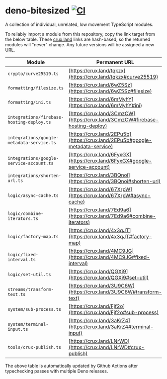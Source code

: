 # deno-bitesized [![CI](https://github.com/cloudydeno/deno-bitesized/actions/workflows/deno-ci.yml/badge.svg)](https://github.com/cloudydeno/deno-bitesized/actions/workflows/deno-ci.yml)
A collection of individual, unrelated, low movement TypeScript modules.

To reliably import a module from this repository, copy the link target from the below table.
These [crux.land](https://crux.land) links are hash-based, so the returned modules will "never" change.
Any future versions will be assigned a new URL.

| Module | Permanent URL |
|---|---|
| `crypto/curve25519.ts` | [https://crux.land/tqkzx](https://crux.land/tqkzx#curve25519) |
| `formatting/filesize.ts` | [https://crux.land/6wZ5Sz](https://crux.land/6wZ5Sz#filesize) |
| `formatting/ini.ts` | [https://crux.land/6mMyhY](https://crux.land/6mMyhY#ini) |
| `integrations/firebase-hosting-deploy.ts` | [https://crux.land/3CmzCW](https://crux.land/3CmzCW#firebase-hosting-deploy) |
| `integrations/google-metadata-service.ts` | [https://crux.land/2EPu5b](https://crux.land/2EPu5b#google-metadata-service) |
| `integrations/google-service-account.ts` | [https://crux.land/6FyxGX](https://crux.land/6FyxGX#google-service-account) |
| `integrations/shorten-url.ts` | [https://crux.land/3BQnoi](https://crux.land/3BQnoi#shorten-url) |
| `logic/async-cache.ts` | [https://crux.land/67XrpW](https://crux.land/67XrpW#async-cache) |
| `logic/combine-iterators.ts` | [https://crux.land/7Ed9a6](https://crux.land/7Ed9a6#combine-iterators) |
| `logic/factory-map.ts` | [https://crux.land/4x3qJT](https://crux.land/4x3qJT#factory-map) |
| `logic/fixed-interval.ts` | [https://crux.land/4MC9JG](https://crux.land/4MC9JG#fixed-interval) |
| `logic/set-util.ts` | [https://crux.land/QGXi9](https://crux.land/QGXi9#set-util) |
| `streams/transform-text.ts` | [https://crux.land/3U9C6W](https://crux.land/3U9C6W#transform-text) |
| `system/sub-process.ts` | [https://crux.land/Fjf2o](https://crux.land/Fjf2o#sub-process) |
| `system/terminal-input.ts` | [https://crux.land/3aKrZ4](https://crux.land/3aKrZ4#terminal-input) |
| `tools/crux-publish.ts` | [https://crux.land/LNrWD](https://crux.land/LNrWD#crux-publish) |

The above table is automatically updated by Github Actions after typechecking passes with multiple Deno releases.
